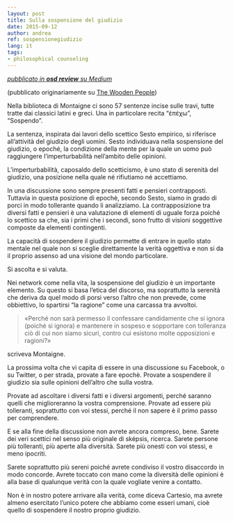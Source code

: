 ```yaml
---
layout: post
title: Sulla sospensione del giudizio
date: 2015-09-12
author: andrea
ref: sospensionegiudizio
lang: it
tags:
- philosophical counseling
---
```


*[<i class="fa fa-medium" aria-hidden="true"></i> pubblicato in **osd review** su Medium](https://medium.com/opensensorsdata-review/sulla-sospensione-del-giudizio-cf4ddcb3ae95)*

(pubblicato originariamente su [The Wooden People](https://thewoodenpeople.wordpress.com/2014/09/02/sulla-sospensione-del-giudizio/))

Nella biblioteca di Montaigne ci sono 57 sentenze incise sulle travi, tutte tratte dai classici latini e greci. Una in particolare recita “ἐπέχω”, “Sospendo”.

La sentenza, inspirata dai lavori dello scettico Sesto empirico, si riferisce all’attività del giudizio degli uomini. Sesto individuava nella sospensione del giudizio, o epoché, la condizione della mente per la quale un uomo può raggiungere l’imperturbabilità nell’ambito delle opinioni.

L’imperturbabilità, caposaldo dello scetticismo, è uno stato di serenità del giudizio, una posizione nella quale né rifiutiamo né accettiamo.

In una discussione sono sempre presenti fatti e pensieri contrapposti. Tuttavia in questa posizione di epochè, secondo Sesto, siamo in grado di porci in modo tollerante quando li analizziamo.
La contrapposizione tra diversi fatti e pensieri è una valutazione di elementi di uguale forza poiché lo scettico sa che, sia i primi che i secondi, sono frutto di visioni soggettive composte da elementi contingenti.

La capacità di sospendere il giudizio permette di entrare in quello stato mentale nel quale non si sceglie direttamente la verità oggettiva e non si da il proprio assenso ad una visione del mondo particolare.

Si ascolta e si valuta.

Nei network come nella vita, la sospensione del giudizio è un importante elemento. Su questo si basa l’etica del discorso, ma soprattutto la serenità che deriva da quel modo di porsi verso l’altro che non prevede, come obbiettivo, lo spartirsi “la ragione” come una carcassa tra avvoltoi.

> «Perché non sarà permesso il confessare candidamente che si ignora (poiché si ignora) e mantenere in sospeso e sopportare con tolleranza ciò di cui non siamo sicuri, contro cui esistono molte opposizioni e ragioni?»

scriveva Montaigne.

La prossima volta che vi capita di essere in una discussione su Facebook, o su Twitter, o per strada, provate a fare epochè. Provate a sospendere il giudizio sia sulle opinioni dell’altro che sulla vostra.

Provate ad ascoltare i diversi fatti e i diversi argomenti, perché saranno quelli che miglioreranno la vostra comprensione. Provate ad essere più tolleranti, soprattutto con voi stessi, perché il non sapere è il primo passo per comprendere.

E se alla fine della discussione non avrete ancora compreso, bene. Sarete dei veri scettici nel senso più originale di sképsis, ricerca. Sarete persone più tolleranti, più aperte alla diversità. Sarete più onesti con voi stessi, e meno ipocriti.

Sarete soprattutto più sereni poiché avrete condiviso il vostro disaccordo in modo concorde. Avrete toccato con mano come la diversità delle opinioni è alla base di qualunque verità con la quale vogliate venire a contatto.

Non è in nostro potere arrivare alla verità, come diceva Cartesio, ma avrete almeno esercitato l’unico potere che abbiamo come esseri umani, cioè quello di sospendere il nostro proprio giudizio.
